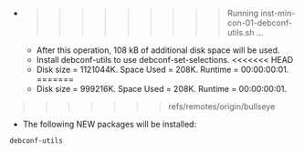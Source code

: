 * >>>>>>>>> Running inst-min-con-01-debconf-utils.sh ...
  * After this operation, 108 kB of additional disk space will be used.
  * Install debconf-utils to use debconf-set-selections.
<<<<<<< HEAD
  * Disk size = 1121044K. Space Used = 208K. Runtime = 00:00:00:01.
=======
  * Disk size = 999216K. Space Used = 208K. Runtime = 00:00:00:01.
>>>>>>> refs/remotes/origin/bullseye
  * The following NEW packages will be installed:
  ```bash
debconf-utils
  ```
